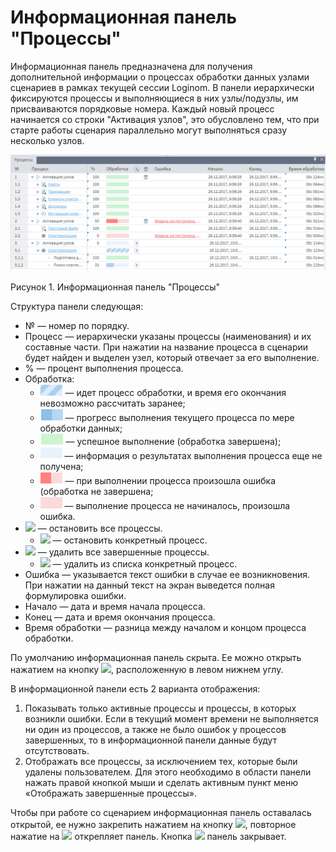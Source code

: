 # Информационная панель "Процессы"

Информационная панель предназначена для получения дополнительной информации о процессах обработки данных узлами сценариев в рамках текущей сессии Loginom. В панели иерархически фиксируются процессы и выполняющиеся в них узлы/подузлы, им присваиваются порядковые номера. Каждый новый процесс начинается со строки "Активация узлов", это обусловлено тем, что при старте работы сценария параллельно могут выполняться сразу несколько узлов.

![](./information-panel-1.png)

Рисунок 1. Информационная панель "Процессы"

Структура панели следующая:

* № — номер по порядку.
* Процесс — иерархически указаны процессы (наименования) и их составные части. При нажатии на название процесса в сценарии будет найден и выделен узел, который отвечает за его выполнение.
* % — процент выполнения процесса.
* Обработка:
  * ![](./information-panel-2.png) — идет процесс обработки, и время его окончания невозможно рассчитать заранее;
  * ![](./information-panel-3.png) — прогресс выполнения текущего процесса по мере обработки данных;
  * ![](./information-panel-4.png) — успешное выполнение (обработка завершена);
  * ![](./information-panel-5.png) — информация о результатах выполнения процесса еще не получена;
  * ![](./information-panel-6.png) — при выполнении процесса произошла ошибка (обработка не завершена;
  * ![](./information-panel-7.png) — выполнение процесса не начиналось, произошла ошибка.
* ![](./images/icons/) — остановить все процессы.
  * ![](./images/icons/) — остановить конкретный процесс.
* ![](./images/icons/) — удалить все завершенные процессы.
  * ![](./images/icons/) — удалить из списка конкретный процесс.
* Ошибка — указывается текст ошибки в случае ее возникновения. При нажатии на данный текст на экран выведется полная формулировка ошибки.
* Начало — дата и время начала процесса.
* Конец — дата и время окончания процесса.
* Время обработки — разница между началом и концом процесса обработки.

По умолчанию информационная панель скрыта. Ее можно открыть нажатием на кнопку ![](./images/icons/), расположенную в левом нижнем углу.

В информационной панели есть 2 варианта отображения:

1. Показывать только активные процессы и процессы, в которых возникли ошибки. Если в текущий момент времени не выполняется ни один из процессов, а также не было ошибок у процессов завершенных, то в информационной панели данные будут отсутствовать.
2. Отображать все процессы, за исключением тех, которые были удалены пользователем. Для этого необходимо в области панели нажать правой кнопкой мыши и сделать активным пункт меню «Отображать завершенные процессы».

Чтобы при работе со сценарием информационная панель оставалась открытой, ее нужно закрепить нажатием на кнопку ![](./images/icons/), повторное нажатие на ![](./images/icons/) открепляет панель.
Кнопка ![](./images/icons/) панель закрывает.
